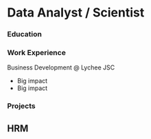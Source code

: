 # Data Analyst / Scientist

### Education

### Work Experience
Business Development @ Lychee JSC
- Big impact
- Big impact

### Projects
HRM
- 

